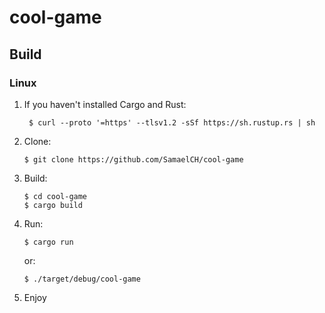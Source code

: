 # cool-game
## Build
### Linux
1. If you haven't installed Cargo and Rust:

        $ curl --proto '=https' --tlsv1.2 -sSf https://sh.rustup.rs | sh

2. Clone:

       $ git clone https://github.com/SamaelCH/cool-game

3. Build:

       $ cd cool-game
       $ cargo build

4. Run:

       $ cargo run
      or:
        
       $ ./target/debug/cool-game

5. Enjoy
